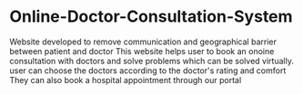 # Online-Doctor-Consultation-System
Website developed to remove communication and geographical barrier between patient and doctor 
This website helps user to book an onoine consultation with doctors and solve problems which can be solved virtually.
user can choose the doctors according to the doctor's rating and comfort 
They can also book a hospital appointment through our portal
